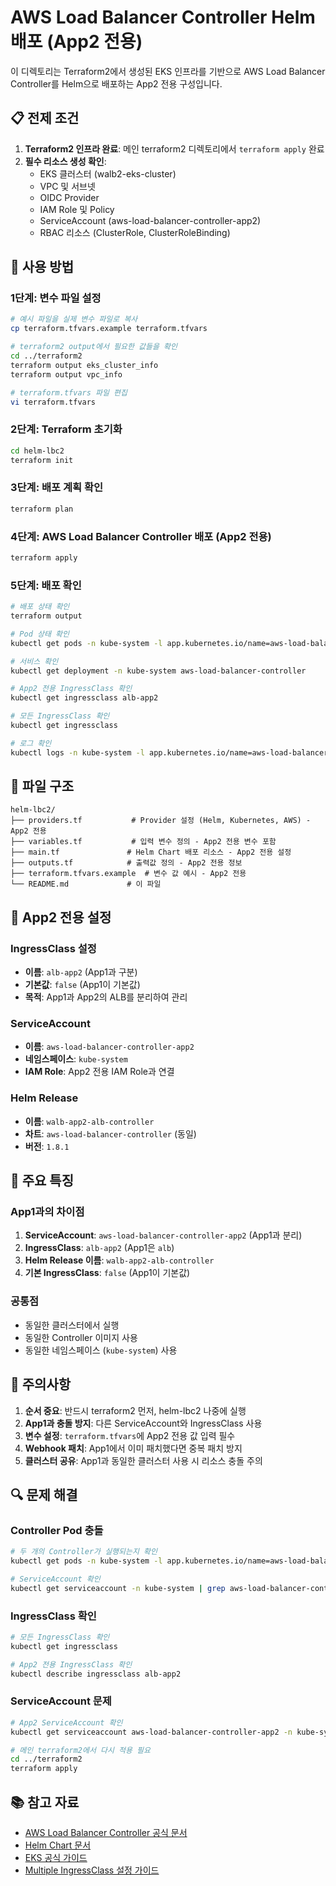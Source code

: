# AWS Load Balancer Controller Helm 배포 (App2 전용)

이 디렉토리는 Terraform2에서 생성된 EKS 인프라를 기반으로 AWS Load Balancer Controller를 Helm으로 배포하는 App2 전용 구성입니다.

## 📋 전제 조건

1. **Terraform2 인프라 완료**: 메인 terraform2 디렉토리에서 `terraform apply` 완료
2. **필수 리소스 생성 확인**:
   - EKS 클러스터 (walb2-eks-cluster)
   - VPC 및 서브넷
   - OIDC Provider
   - IAM Role 및 Policy
   - ServiceAccount (aws-load-balancer-controller-app2)
   - RBAC 리소스 (ClusterRole, ClusterRoleBinding)

## 🚀 사용 방법

### 1단계: 변수 파일 설정

```bash
# 예시 파일을 실제 변수 파일로 복사
cp terraform.tfvars.example terraform.tfvars

# terraform2 output에서 필요한 값들을 확인
cd ../terraform2
terraform output eks_cluster_info
terraform output vpc_info

# terraform.tfvars 파일 편집
vi terraform.tfvars
```

### 2단계: Terraform 초기화

```bash
cd helm-lbc2
terraform init
```

### 3단계: 배포 계획 확인

```bash
terraform plan
```

### 4단계: AWS Load Balancer Controller 배포 (App2 전용)

```bash
terraform apply
```

### 5단계: 배포 확인

```bash
# 배포 상태 확인
terraform output

# Pod 상태 확인
kubectl get pods -n kube-system -l app.kubernetes.io/name=aws-load-balancer-controller

# 서비스 확인
kubectl get deployment -n kube-system aws-load-balancer-controller

# App2 전용 IngressClass 확인
kubectl get ingressclass alb-app2

# 모든 IngressClass 확인
kubectl get ingressclass

# 로그 확인
kubectl logs -n kube-system -l app.kubernetes.io/name=aws-load-balancer-controller
```

## 📁 파일 구조

```
helm-lbc2/
├── providers.tf           # Provider 설정 (Helm, Kubernetes, AWS) - App2 전용
├── variables.tf           # 입력 변수 정의 - App2 전용 변수 포함
├── main.tf               # Helm Chart 배포 리소스 - App2 전용 설정
├── outputs.tf            # 출력값 정의 - App2 전용 정보
├── terraform.tfvars.example  # 변수 값 예시 - App2 전용
└── README.md             # 이 파일
```

## 🎯 App2 전용 설정

### IngressClass 설정
- **이름**: `alb-app2` (App1과 구분)
- **기본값**: `false` (App1이 기본값)
- **목적**: App1과 App2의 ALB를 분리하여 관리

### ServiceAccount
- **이름**: `aws-load-balancer-controller-app2`
- **네임스페이스**: `kube-system`
- **IAM Role**: App2 전용 IAM Role과 연결

### Helm Release
- **이름**: `walb-app2-alb-controller`
- **차트**: `aws-load-balancer-controller` (동일)
- **버전**: `1.8.1`

## 🔧 주요 특징

### App1과의 차이점
1. **ServiceAccount**: `aws-load-balancer-controller-app2` (App1과 분리)
2. **IngressClass**: `alb-app2` (App1은 `alb`)
3. **Helm Release 이름**: `walb-app2-alb-controller`
4. **기본 IngressClass**: `false` (App1이 기본값)

### 공통점
- 동일한 클러스터에서 실행
- 동일한 Controller 이미지 사용
- 동일한 네임스페이스 (`kube-system`) 사용

## 🚨 주의사항

1. **순서 중요**: 반드시 terraform2 먼저, helm-lbc2 나중에 실행
2. **App1과 충돌 방지**: 다른 ServiceAccount와 IngressClass 사용
3. **변수 설정**: `terraform.tfvars`에 App2 전용 값 입력 필수
4. **Webhook 패치**: App1에서 이미 패치했다면 중복 패치 방지
5. **클러스터 공유**: App1과 동일한 클러스터 사용 시 리소스 충돌 주의

## 🔍 문제 해결

### Controller Pod 충돌
```bash
# 두 개의 Controller가 실행되는지 확인
kubectl get pods -n kube-system -l app.kubernetes.io/name=aws-load-balancer-controller

# ServiceAccount 확인
kubectl get serviceaccount -n kube-system | grep aws-load-balancer-controller
```

### IngressClass 확인
```bash
# 모든 IngressClass 확인
kubectl get ingressclass

# App2 전용 IngressClass 확인
kubectl describe ingressclass alb-app2
```

### ServiceAccount 문제
```bash
# App2 ServiceAccount 확인
kubectl get serviceaccount aws-load-balancer-controller-app2 -n kube-system

# 메인 terraform2에서 다시 적용 필요
cd ../terraform2
terraform apply
```

## 📚 참고 자료

- [AWS Load Balancer Controller 공식 문서](https://kubernetes-sigs.github.io/aws-load-balancer-controller/)
- [Helm Chart 문서](https://github.com/aws/eks-charts/tree/master/stable/aws-load-balancer-controller)
- [EKS 공식 가이드](https://docs.aws.amazon.com/eks/latest/userguide/aws-load-balancer-controller.html)
- [Multiple IngressClass 설정 가이드](https://kubernetes-sigs.github.io/aws-load-balancer-controller/v2.8/guide/ingress/ingress_class/)